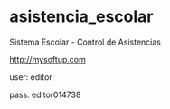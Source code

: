 # asistencia_escolar
Sistema Escolar - Control de Asistencias

http://mysoftup.com

user: editor

pass: editor014738
